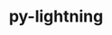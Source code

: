 ---
title: "py-lightning"
layout: cache
categories: [package, v2025.07.0]
meta: {"compilers": ["none"], "num_specs": 10, "num_specs_by_stack": {"ml-darwin-aarch64-mps": 2, "ml-linux-aarch64-cpu": 2, "ml-linux-aarch64-cuda": 2, "ml-linux-x86_64-cpu": 2, "ml-linux-x86_64-cuda": 2, "root": 10}, "oss": ["sequoia", "ubuntu24.04"], "platforms": ["darwin", "linux"], "stacks": ["ml-darwin-aarch64-mps", "ml-linux-aarch64-cpu", "ml-linux-aarch64-cuda", "ml-linux-x86_64-cpu", "ml-linux-x86_64-cuda", "root"], "targets": ["aarch64", "x86_64_v3"], "versions": ["2.5.2"]}
spec_details: [{"compiler": "none", "hash": "3jsi4btznipgwqfc2qyxd3akglqr6hpz", "os": "ubuntu24.04", "platform": "linux", "size": "-", "stacks": ["ml-linux-aarch64-cpu", "root"], "target": "aarch64", "variants": ["build_system=python_pip"], "versions": ["2.5.2"]}, {"compiler": "none", "hash": "57lq7paqwps6c6m52b6qetsszyjpooub", "os": "ubuntu24.04", "platform": "linux", "size": "-", "stacks": ["ml-linux-x86_64-cpu", "root"], "target": "x86_64_v3", "variants": ["build_system=python_pip"], "versions": ["2.5.2"]}, {"compiler": "none", "hash": "6mczme5uu43m4iflbnttdd6y5r7dgsms", "os": "ubuntu24.04", "platform": "linux", "size": "-", "stacks": ["ml-linux-x86_64-cuda", "root"], "target": "x86_64_v3", "variants": ["build_system=python_pip"], "versions": ["2.5.2"]}, {"compiler": "none", "hash": "knifc5tr24aiufwx7vdiooelsx3lqo3l", "os": "ubuntu24.04", "platform": "linux", "size": "-", "stacks": ["ml-linux-aarch64-cuda", "root"], "target": "aarch64", "variants": ["build_system=python_pip"], "versions": ["2.5.2"]}, {"compiler": "none", "hash": "o3crkkcry5mlsvpgscrozlikx4w6k7tu", "os": "sequoia", "platform": "darwin", "size": "-", "stacks": ["ml-darwin-aarch64-mps", "root"], "target": "aarch64", "variants": ["build_system=python_pip"], "versions": ["2.5.2"]}, {"compiler": "none", "hash": "pcn6ehk6u6frtphsgegjwgrhynkazd3m", "os": "ubuntu24.04", "platform": "linux", "size": "-", "stacks": ["ml-linux-aarch64-cuda", "root"], "target": "aarch64", "variants": ["build_system=python_pip"], "versions": ["2.5.2"]}, {"compiler": "none", "hash": "tutrnmv55vngtrpvv2mx3q3dtpagmfbj", "os": "sequoia", "platform": "darwin", "size": "-", "stacks": ["ml-darwin-aarch64-mps", "root"], "target": "aarch64", "variants": ["build_system=python_pip"], "versions": ["2.5.2"]}, {"compiler": "none", "hash": "uyvomgnb5vzj7443q73mik3f7qedcnde", "os": "ubuntu24.04", "platform": "linux", "size": "-", "stacks": ["ml-linux-x86_64-cuda", "root"], "target": "x86_64_v3", "variants": ["build_system=python_pip"], "versions": ["2.5.2"]}, {"compiler": "none", "hash": "zpw5h2t4mdqw5emd6pjq2cmqsju6jyzj", "os": "ubuntu24.04", "platform": "linux", "size": "-", "stacks": ["ml-linux-aarch64-cpu", "root"], "target": "aarch64", "variants": ["build_system=python_pip"], "versions": ["2.5.2"]}, {"compiler": "none", "hash": "zut26xy6b2coo3vcaujeqcvtqgz5na6h", "os": "ubuntu24.04", "platform": "linux", "size": "-", "stacks": ["ml-linux-x86_64-cpu", "root"], "target": "x86_64_v3", "variants": ["build_system=python_pip"], "versions": ["2.5.2"]}]
---